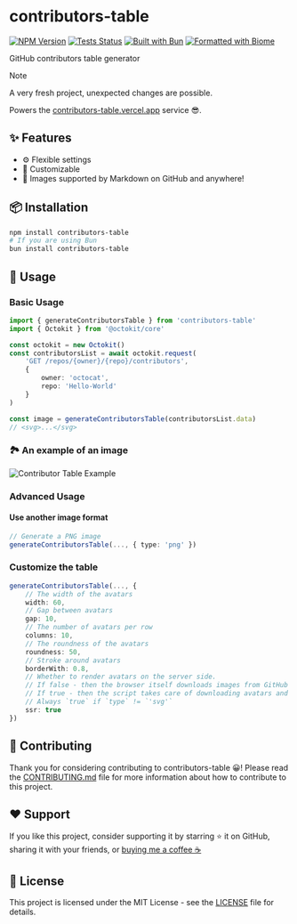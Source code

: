 # contributors-table

[![NPM Version](https://img.shields.io/npm/v/contributors-table?logo=npm&logoColor=212121&label=version&labelColor=FAFAFA&color=212121)](https://npmjs.com/package/contributors-table) [![Tests Status](https://img.shields.io/github/actions/workflow/status/okineadev/contributors-table-npm/test.yml?label=tests&labelColor=212121)](https://github.com/okineadev/contributors-table-npm/actions/workflows/test.yml) [![Built with Bun](https://img.shields.io/badge/Built_with-Bun-fbf0df?logo=bun&labelColor=212121)](https://bun.sh) [![Formatted with Biome](https://img.shields.io/badge/Formatted_with-Biome-60a5fa?style=flat&logo=biome&labelColor=212121)](https://biomejs.dev/)

GitHub contributors table generator

> [!NOTE]
> A very fresh project, unexpected changes are possible.

Powers the [contributors-table.vercel.app](https://contributors-table.vercel.app) service 😎.

## ✨ Features

- ⚙️ Flexible settings
- 🎨 Customizable
- 🤝 Images supported by Markdown on GitHub and anywhere!

## 📦 Installation

```bash
npm install contributors-table
# If you are using Bun
bun install contributors-table
```

## 🚀 Usage

### Basic Usage

```ts
import { generateContributorsTable } from 'contributors-table'
import { Octokit } from '@octokit/core'

const octokit = new Octokit()
const contributorsList = await octokit.request(
    'GET /repos/{owner}/{repo}/contributors',
    {
        owner: 'octocat',
        repo: 'Hello-World'
    }
)

const image = generateContributorsTable(contributorsList.data)
// <svg>...</svg>
```

### 🏞️ An example of an image

![Contributor Table Example](https://contributors-table.vercel.app/image?repo=material-extensions/vscode-material-icon-theme)

### Advanced Usage

#### Use another image format

```ts
// Generate a PNG image
generateContributorsTable(..., { type: 'png' })
```

### Customize the table

```ts
generateContributorsTable(..., {
    // The width of the avatars
    width: 60,
    // Gap between avatars
    gap: 10,
    // The number of avatars per row
    columns: 10,
    // The roundness of the avatars
    roundness: 50,
    // Stroke around avatars
    borderWith: 0.8,
    // Whether to render avatars on the server side.
    // If false - then the browser itself downloads images from GitHub
    // If true - then the script takes care of downloading avatars and embedding them
    // Always `true` if `type` != `'svg'`
    ssr: true
})
```

## 🤝 Contributing

Thank you for considering contributing to contributors-table 😀!
Please read the [CONTRIBUTING.md](CONTRIBUTING.md) file for more information about how to contribute to this project.

## ❤️ Support

If you like this project, consider supporting it by starring ⭐ it on GitHub, sharing it with your friends, or [buying me a coffee ☕](https://github.com/okineadev/contributors-table-npm?sponsor=1)

## 📝 License

This project is licensed under the MIT License - see the [LICENSE](LICENSE) file for details.
